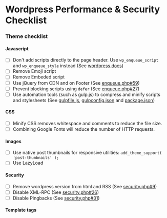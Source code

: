 # Wordpress Performance & Security Checklist


### Theme checklist

#### Javascript
- [ ] Don't add scripts directly to the page header. Use `wp_enqueue_script` and `wp_enqueue_style` instead (See [wordpress docs](https://developer.wordpress.org/reference/functions/wp_enqueue_script/))
- [ ] Remove Emoji script
- [ ] Remove Embeded script
- [ ] Use jQuery from CDN and on Footer (See [enqueue.php#59](./enqueue.php#L59))
- [ ] Prevent blocking scripts using `defer` (See [enqueue.php#27](./enqueue.php#L17))
- [ ] Use automation tools (such as gulp.js) to compress and minify scripts and stylesheets (See [gulpfile.js](./gulpfile.js), [gulpconfig.json](./gulpconfig.json) and [package.json](package.json))

#### CSS
- [ ] Minify CSS removes whitespace and comments to reduce the file size.
- [ ] Combining Google Fonts will reduce the number of HTTP requests.

#### Images
- [ ] Use native post thumbnails for responsive utilities: `add_theme_support( 'post-thumbnails' );`
- [ ] Use LazyLoad 

#### Security
- [ ] Remove wordpress version from html and RSS (See [security.php#9](./security.php#L9))
- [ ] Disable XML-RPC (See [security.php#26](./security.php#L26))
- [ ] Disable Pingbacks (See [security.php#31](./security.php#L31))

#### Template tags


